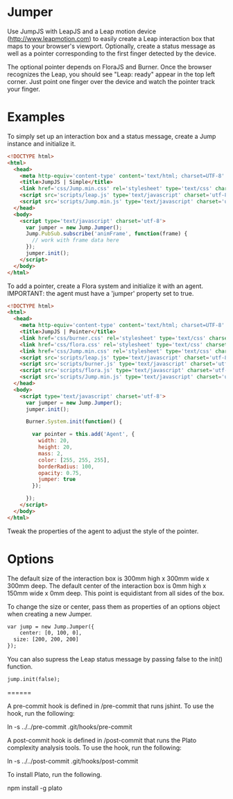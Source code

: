 Jumper
======

Use JumpJS with LeapJS and a Leap motion device (http://www.leapmotion.com) to easily create a Leap interaction box that maps to your browser's viewport. Optionally, create a status message as well as a pointer corresponding to the first finger detected by the device.

The optional pointer depends on FloraJS and Burner. Once the browser recognizes the Leap, you should see "Leap: ready" appear in the top left corner. Just point one finger over the device and watch the pointer track your finger.

Examples
======

To simply set up an interaction box and a status message, create a Jump instance and initialize it.

```html
<!DOCTYPE html>
<html>
  <head>
    <meta http-equiv='content-type' content='text/html; charset=UTF-8' />
    <title>JumpJS | Simple</title>
    <link href='css/Jump.min.css' rel='stylesheet' type='text/css' charset='utf-8' />
    <script src='scripts/leap.js' type='text/javascript' charset='utf-8'></script>
    <script src='scripts/Jump.min.js' type='text/javascript' charset='utf-8'></script>
  </head>
  <body>
    <script type='text/javascript' charset='utf-8'>
      var jumper = new Jump.Jumper();
      Jump.PubSub.subscribe('animFrame', function(frame) {
        // work with frame data here
      });
      jumper.init();     
    </script>
  </body>
</html>
```

To add a pointer, create a Flora system and initialize it with an agent. IMPORTANT: the agent must have a 'jumper' property set to true.

```html
<!DOCTYPE html>
<html>
  <head>
    <meta http-equiv='content-type' content='text/html; charset=UTF-8' />
    <title>JumpJS | Pointer</title>
    <link href='css/burner.css' rel='stylesheet' type='text/css' charset='utf-8' />
    <link href='css/flora.css' rel='stylesheet' type='text/css' charset='utf-8' />
    <link href='css/Jump.min.css' rel='stylesheet' type='text/css' charset='utf-8' />
    <script src='scripts/leap.js' type='text/javascript' charset='utf-8'></script>
    <script src='scripts/burner.js' type='text/javascript' charset='utf-8'></script>
    <script src='scripts/flora.js' type='text/javascript' charset='utf-8'></script>
    <script src='scripts/Jump.min.js' type='text/javascript' charset='utf-8'></script>
  </head>
  <body>
    <script type='text/javascript' charset='utf-8'>
      var jumper = new Jump.Jumper();
      jumper.init();

      Burner.System.init(function() {

        var pointer = this.add('Agent', {
          width: 20,
          height: 20,
          mass: 2,
          color: [255, 255, 255],
          borderRadius: 100,
          opacity: 0.75,
          jumper: true
        });

      });      
    </script>
  </body>
</html>
```

Tweak the properties of the agent to adjust the style of the pointer.

Options
======

The default size of the interaction box is 300mm high x 300mm wide x 300mm deep. The default center of the interaction box is 0mm high x 150mm wide x 0mm deep. This point is equidistant from all sides of the box.

To change the size or center, pass them as properties of an options object when creating a new Jumper.

```html
var jump = new Jump.Jumper({
	center: [0, 100, 0],
  size: [200, 200, 200]
}); 
```

You can also supress the Leap status message by passing false to the init() function.

```html
jump.init(false);
```

======

A pre-commit hook is defined in /pre-commit that runs jshint. To use the hook, run the following:

ln -s ../../pre-commit .git/hooks/pre-commit

A post-commit hook is defined in /post-commit that runs the Plato complexity analysis tools. To use the hook, run the following:

ln -s ../../post-commit .git/hooks/post-commit

To install Plato, run the following.

npm install -g plato
